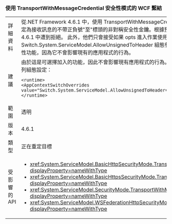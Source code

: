 ### <a name="wcf-binding-with-the-transportwithmessagecredential-security-mode"></a>使用 TransportWithMessageCredential 安全性模式的 WCF 繫結

|   |   |
|---|---|
|詳細資料|從.NET Framework 4.6.1 中，使用 TransportWithMessageCredential 安全性模式的 WCF 繫結可以設定為接收訊息的不帶正負號&quot;至&quot;標頭的非對稱安全性金鑰。根據預設，不帶正負號&quot;至&quot;標頭會繼續.NET 4.6.1 中遭到拒絕。 此外，他們只會接受如果 opts 進入作業使用 Switch.System.ServiceModel.AllowUnsignedToHeader 組態參數的這個新模式的應用程式。這是選擇性功能，因為它不會影響現有的應用程式的行為。|
|建議|由於這是可選擇加入的功能，因此不會影響現有應用程式的行為。 若要控制是否使用新的行為，請使用下列組態設定：<pre><code class="language-xml">&lt;runtime&gt;&#13;&#10;&lt;AppContextSwitchOverrides value=&quot;Switch.System.ServiceModel.AllowUnsignedToHeader=true&quot; /&gt;&#13;&#10;&lt;/runtime&gt;&#13;&#10;</code></pre>|
|範圍|透明|
|版本|4.6.1|
|類型|正在重定目標|
|受影響的 API|<ul><li><xref:System.ServiceModel.BasicHttpSecurityMode.TransportWithMessageCredential?displayProperty=nameWithType></li><li><xref:System.ServiceModel.BasicHttpsSecurityMode.TransportWithMessageCredential?displayProperty=nameWithType></li><li><xref:System.ServiceModel.SecurityMode.TransportWithMessageCredential?displayProperty=nameWithType></li><li><xref:System.ServiceModel.WSFederationHttpSecurityMode.TransportWithMessageCredential?displayProperty=nameWithType></li></ul>|

